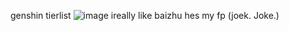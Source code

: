 genshin tierlist
![image](https://github.com/BAlZHU/BAlZHU/assets/135014084/f5783dfd-0db4-4aa2-b7da-a35811d907ac)
ireally like baizhu hes my fp (joek. Joke.)
